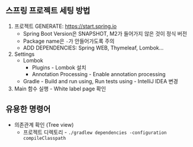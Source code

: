 ## 스프링 프로젝트 세팅 방법
1. 프로젝트 GENERATE: https://start.spring.io
	- Spring Boot Version은 SNAPSHOT, M2가 들어가지 않은 것이 정식 버전
	- Package name은 `-`가 안들어가도록 주의
	- ADD DEPENDENCIES: Spring WEB, Thymeleaf, Lombok...
2. Settings
	- Lombok
		- Plugins - Lombok 설치
		- Annotation Processing - Enable annotation processing
	- Gradle - Build and run using, Run tests using - IntelliJ IDEA 변경
3. Main 함수 실행 - White label page 확인

## 유용한 명령어
- 의존관계 확인 (Tree view)
	- 프로젝트 디렉토리 - `./gradlew dependencies -configuration compileClasspath`